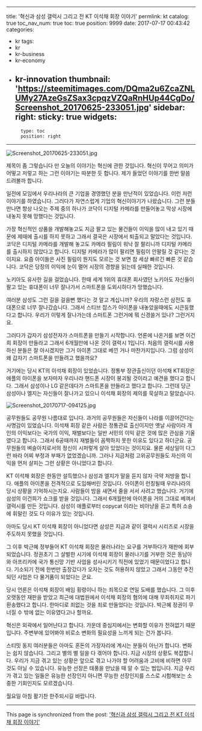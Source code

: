 
---
title: '혁신과 삼성 갤럭시 그리고 전 KT 이석채 회장 이야기'
permlink: kt
catalog: true
toc_nav_num: true
toc: true
position: 9999
date: 2017-07-17 00:43:42
categories:
- kr
tags:
- kr
- kr-business
- kr-economy
- kr-innovation
thumbnail: 'https://steemitimages.com/DQma2u6ZcaZNLUMy27AzeGsZSax3cpqzVZQaRnHUp44CgDo/Screenshot_20170625-233051.jpg'
sidebar:
    right:
        sticky: true
widgets:
    -
        type: toc
        position: right
---


![Screenshot_20170625-233051.jpg](https://steemitimages.com/DQma2u6ZcaZNLUMy27AzeGsZSax3cpqzVZQaRnHUp44CgDo/Screenshot_20170625-233051.jpg)

제목이 좀 그렇습니다 만 오늘의 이야기는 혁신에 관한 것입니다. 혁신이 무어고 의미가 어떻고 저렇고 하는 그런 이야기는 따분한 듯 합니다. 제가 들었던 이야기를 한번 말씀 드려볼까 합니다. 

일전에 모임에서 우리나라의 큰 기업을 경영했던 분을 만난적이 있었습니다. 이런 저런 이야기를 하였습니다. 그러다가 자연스럽게 기업의 혁신이야기가 나왔습니다. 그런 분들 만나면 항상 나오는 주제 중의 하나가 코닥이 디지털 카메라를 만들어놓고 막상 시장에 내놓지 못해 망했다는 것입니다. 

가장 혁신적인 상품을 개발해놓고도 지금 팔고 있는 물건들이 이익을 많이 내고 있기 때문에 제때에 출시를 하지 못하고 그래서 결국은 시장에서 퇴출되고 말았다는 것입니다. 코닥은 디지털 카메라를 개발해 놓고도 카메라 필림이 워낙 잘 팔리니까 디지털 카메라를 출시하지 않았다고 합니다. 디지털 카메라가 많이 팔리면 필림이 안팔릴 것 같다는 것이지요. 요즘 아이들은 사진 필림이 뭔지도 모르는 것 보면 참 세상 빠르긴 빠른 것 같습니다. 코닥은 당장의 이익에 눈이 멀어 시장의 경향을 읽는데 실패한 것입니다. 

노키아도 유사한 길을 걸었습니다. 한때 세계 1위의 휴대폰 회사였던 노키아도 자신들이 팔고 있는 휴대폰이 너무 잘나가서 스마트폰을 도외시하다가 망했습니다. 

여러분 삼성도 그런 길을 걸을뻔 했다는 것 알고 계십니까? 우리의 자랑스런 삼전도 휴대폰으로 너무 잘나갔습니다. 그래서 스티브 잡스가 아이폰을 내놓았을때에도 시큰둥했다고 합니다. 우리가 이렇게 잘나가는데 스마트폰 그런거에 뭐 신경쓸거 있나? 그런거지요. 

그러다가 갑자기 삼성전자가 스마트폰을 만들기 시작합니다. 언론에 나온거를 보면 이건희 회장이 만들라고 그래서 6개월만에 나온 것이 갤럭시 1입니다.  처음의 갤럭시를 사용하신 분들은 잘 아시겠지만 그거 아이폰 그대로 베낀 거나 마찬가지입니다. 그럼 삼성이 왜 갑자기 스마트폰을 만들려고 했을까요?

거기에는 당시 KT의 이석채 회장이 있었습니다. 정통부 장관출신이던 이석채 KT회장은 애플의 아이폰을 보자마자 우리나라 핸드폰 시장이 붕괴될 것이라고 예견을 했다고 합니다. 그래서 삼성이나 LG 같은데다가 스마트폰을 만들라고 했다고 합니다. 그런데 당근 삼성이나 엘지는 자신들이 잘나가고 있으니 이석채 회장의 제의를 묵살하고 말았습니다. 

![Screenshot_20170717-094125.jpg](https://steemitimages.com/DQmc15VTQh8bhf7kYMoNMYJQcdAAo6Y5kAxwcxB5PcVDjhq/Screenshot_20170717-094125.jpg)

공무원들도 공무원 나름대로 입니다. 과거의 공무원들은 자신들이 나라를 이끌어간다는 사명감이 있었습니다. 이석채 회장 같은 사람은 정통관료 출신이지만 옛날 사람이라 개인의 이익보다는 국가의 이익, 재벌보다는 일반 서민의 이익 같은 것에 많은 관심을 기울였다고 합니다. 그래서 6공때까지 재벌들이 꼼짝하지 못한 이유도 있다고 하더군요. 공무원들의 벼슬아치로서의 정신이 시퍼렇게 살아 있었다는 것이지요. 물론 세상일이 다그런 바라 어찌 부정과 부패가 없었겠습니까. 그러나 지금처럼 고위공무원들도 자신의 이익을 먼저 살피는 그런 상황은 아니었다고 합니다. 

KT 이석채 회장은 한동안 설득했으나 삼성과 엘지가 말을 듣지 않자 극약 처방을 합니다. 애플의 아이폰을 전격적으로 도입해버린 것입니다. 아이폰이 런칭될때 우리나라의 당시 상황을 기억하시는지요. 사람들이 밤을 새면서 줄을 서서 사려고 했습니다. 거기에 삼성의 이건희가 쇼크를 받을 것입니다. 그래서 6개월만에 아이폰을 거의 그대로 베껴서 갤럭시를 만든 것입니다. 삼성이 애플로부터 copycat 이라는 비아냥을 듣고 특허 소송에 휘말린 것도 다 이유가 있는 것입니다. 

아마도 당시 KT 이석채 회장이 아니었다면 삼성은 지금과 같이 갤럭시 시리즈로 시장을 주도하지 못했을 것입니다. 

그 이후 박근혜 정부들어 KT 이석채 회장은 물러나라는 요구를 거부하다가 재판에 회부되었습니다. 정권초기 그 살벌한 시기에 이석채 회장이 물러나기를 거부한 것은 동남아와 아프리카에 국가 통신망 기반 사업을 성사시키기 직전에 있었기 때문이었다고 합니다. 기소되기 전에 한번만 출장갔다가 오자는 것도 허용하지 않았고 그래서 그동안 추진되던 사업은 다 물거품이 되었다는 군요. 

당시 언론은 이석채 회장이 배임 횡령이니 하는 죄목으로 연일 도배를 했습니다. 그 이후 오랫동안 재판을 받았고 최근에 대법원에서 이석채 회장의 혐의에 대해 무죄취지로 파기 환송했다고 합니다. 한마디로 죄없는 것을 죄로 만들었다는 것입니다. 
박근혜 정권이 무너질 수 밖에 없는 이유였다고나 할까요.

혁신은 외곽에서 일어난다고 합니다. 가운데 중심지에서는 변화할 이유가 전혀없기 때문입니다. 주변부에 있어봐야 비로소 변화의 필요성을 느끼게 되는 건가 봅니다. 

스티밋 동지 여러분들은 아마도 혼돈의 가장자리에 계시는 분들이 아닌가 합니다. 변화는 쉽지 않습니다. 그리고 별의 별 일을 다 겪어야 합니다. 
지금 시장의 상황도 복잡합니다. 우리가 지금 겪고 있는 상황은 앞으로 겪고 나가야 할 어려움과 고비에 비하면 아무것도 아닐 수 있습니다. 
유능한 선장은 태풍을 만났을 때 알 수 있는 법입니다.  지금 우리가 겪고 있는 일들은 유능한 선장인지 아니면 무능한 선장인지를 스스로 시험해보는 소중한 기회인지도 모르겠습니다.

월요일 아침 활기찬 한주되시길 바랍니다.

- - -

This page is synchronized from the post: ['혁신과 삼성 갤럭시 그리고 전 KT 이석채 회장 이야기'](https://steemit.com/@oldstone/kt)
